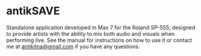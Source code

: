 # antikSAVE
Standalone application developed in Max 7 for the Roland SP-555; designed to provide artists with the ability to mix both audio and visuals when performing live. See the manual for instructions on how to use it or contact me at antikitna@gmail.com if you have any questions.
